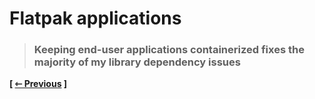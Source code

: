 # Flatpak applications
> ### Keeping end-user applications containerized fixes the majority of my library dependency issues

**\[ [⇽ Previous](./06b-hyprland.md) \]**  